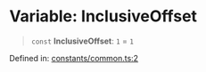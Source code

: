 # Variable: InclusiveOffset

> `const` **InclusiveOffset**: `1` = `1`

Defined in: [constants/common.ts:2](https://github.com/MohammadAObed/typescript-common/blob/d459fa9d26ecd375ae77c552795d7f7b8662e87a/src/constants/common.ts#L2)
